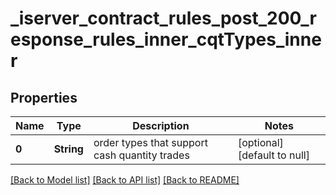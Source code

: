 # _iserver_contract_rules_post_200_response_rules_inner_cqtTypes_inner
## Properties

| Name | Type | Description | Notes |
|------------ | ------------- | ------------- | -------------|
| **0** | **String** | order types that support cash quantity trades | [optional] [default to null] |

[[Back to Model list]](../README.md#documentation-for-models) [[Back to API list]](../README.md#documentation-for-api-endpoints) [[Back to README]](../README.md)


